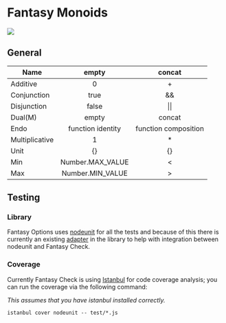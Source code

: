 # Fantasy Monoids

![](https://raw.github.com/puffnfresh/fantasy-land/master/logo.png)

## General

| Name           | empty             | concat               |
| -------------- | :---------------: | :------------------: |
| Additive       | 0                 | +                    |
| Conjunction    | true              | &&                   |
| Disjunction    | false             | \|\|                 |
| Dual(M)        | empty             | concat               |
| Endo           | function identity | function composition |
| Multiplicative | 1                 | *                    |
| Unit           | {}                | {}                   |
| Min            | Number.MAX_VALUE  | <                    |
| Max            | Number.MIN_VALUE  | >                    |


## Testing

### Library

Fantasy Options uses [nodeunit](https://github.com/caolan/nodeunit) for
all the tests and because of this there is currently an existing
[adapter](test/lib/test.js) in the library to help with integration
between nodeunit and Fantasy Check.

### Coverage

Currently Fantasy Check is using [Istanbul](https://github.com/gotwarlost/istanbul)
for code coverage analysis; you can run the coverage via the following
command:

_This assumes that you have istanbul installed correctly._

```
istanbul cover nodeunit -- test/*.js
```
